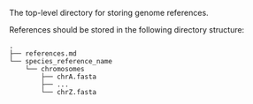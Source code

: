The top-level directory for storing genome references.

References should be stored in the following directory structure:
```console
.
├── references.md
└── species_reference_name
    └── chromosomes
        ├── chrA.fasta
        ├── ...
        └── chrZ.fasta
```